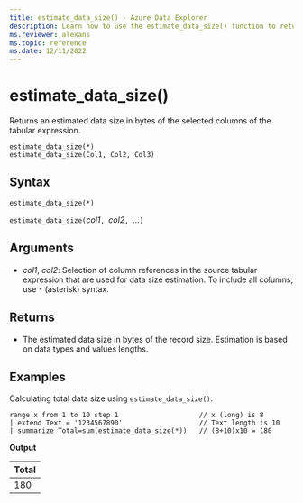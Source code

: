 ```yaml
---
title: estimate_data_size() - Azure Data Explorer
description: Learn how to use the estimate_data_size() function to return an estimated data size in bytes of the selected columns of the tabular expression.
ms.reviewer: alexans
ms.topic: reference
ms.date: 12/11/2022
---
```

# estimate_data_size()

Returns an estimated data size in bytes of the selected columns of the tabular expression.

```kusto
estimate_data_size(*)
estimate_data_size(Col1, Col2, Col3)
```

## Syntax

`estimate_data_size(*)`

`estimate_data_size(`*col1*`, `*col2*`, `...`)`

## Arguments

* *col1*, *col2*: Selection of column references in the source tabular expression that are used for data size estimation. To include all columns, use `*` (asterisk) syntax.

## Returns

* The estimated data size in bytes of the record size. Estimation is based on data types and values lengths.

## Examples

Calculating total data size using `estimate_data_size()`:

<!-- csl: https://help.kusto.windows.net/Samples -->
```kusto
range x from 1 to 10 step 1                    // x (long) is 8 
| extend Text = '1234567890'                   // Text length is 10  
| summarize Total=sum(estimate_data_size(*))   // (8+10)x10 = 180
```

**Output**

|Total|
|---|
|180|
